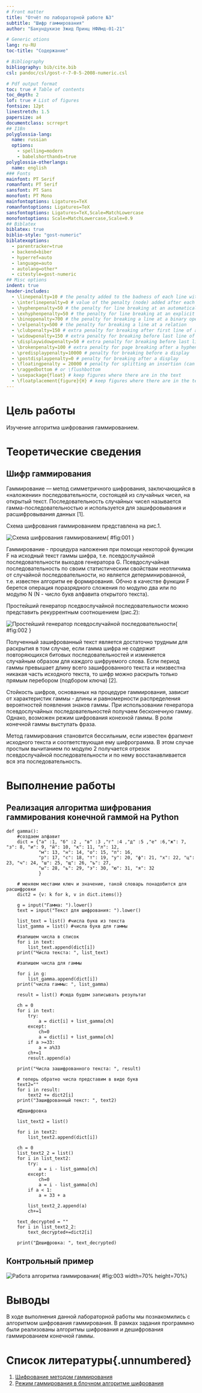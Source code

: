 ```yaml
---
# Front matter
title: "Отчёт по лабораторной работе №3"
subtitle: "Шифр гаммирования"
author: "Бакундукизе Эжид Принц НФИмд-01-21"

# Generic otions
lang: ru-RU
toc-title: "Содержание"

# Bibliography
bibliography: bib/cite.bib
csl: pandoc/csl/gost-r-7-0-5-2008-numeric.csl

# Pdf output format
toc: true # Table of contents
toc_depth: 2
lof: true # List of figures
fontsize: 12pt
linestretch: 1.5
papersize: a4
documentclass: scrreprt
## I18n
polyglossia-lang:
  name: russian
  options:
	- spelling=modern
	- babelshorthands=true
polyglossia-otherlangs:
  name: english
### Fonts
mainfont: PT Serif
romanfont: PT Serif
sansfont: PT Sans
monofont: PT Mono
mainfontoptions: Ligatures=TeX
romanfontoptions: Ligatures=TeX
sansfontoptions: Ligatures=TeX,Scale=MatchLowercase
monofontoptions: Scale=MatchLowercase,Scale=0.9
## Biblatex
biblatex: true
biblio-style: "gost-numeric"
biblatexoptions:
  - parentracker=true
  - backend=biber
  - hyperref=auto
  - language=auto
  - autolang=other*
  - citestyle=gost-numeric
## Misc options
indent: true
header-includes:
  - \linepenalty=10 # the penalty added to the badness of each line within a paragraph (no associated penalty node) Increasing the value makes tex try to have fewer lines in the paragraph.
  - \interlinepenalty=0 # value of the penalty (node) added after each line of a paragraph.
  - \hyphenpenalty=50 # the penalty for line breaking at an automatically inserted hyphen
  - \exhyphenpenalty=50 # the penalty for line breaking at an explicit hyphen
  - \binoppenalty=700 # the penalty for breaking a line at a binary operator
  - \relpenalty=500 # the penalty for breaking a line at a relation
  - \clubpenalty=150 # extra penalty for breaking after first line of a paragraph
  - \widowpenalty=150 # extra penalty for breaking before last line of a paragraph
  - \displaywidowpenalty=50 # extra penalty for breaking before last line before a display math
  - \brokenpenalty=100 # extra penalty for page breaking after a hyphenated line
  - \predisplaypenalty=10000 # penalty for breaking before a display
  - \postdisplaypenalty=0 # penalty for breaking after a display
  - \floatingpenalty = 20000 # penalty for splitting an insertion (can only be split footnote in standard LaTeX)
  - \raggedbottom # or \flushbottom
  - \usepackage{float} # keep figures where there are in the text
  - \floatplacement{figure}{H} # keep figures where there are in the text
---
```


# Цель работы

Изучение алгоритма шифрования гаммированием.

# Теоретические сведения

## Шифр гаммирования

Гаммирование — метод симметричного шифрования, заключающийся в «наложении» последовательности, состоящей из случайных чисел, на открытый текст. Последовательность случайных чисел называется гамма-последовательностью и используется для зашифровывания и расшифровывания данных [1]. 

Схема шифрования гаммированием представлена на рис.1.

![Схема шифрования гаммированием](image/1.png){ #fig:001 }

Гаммирование - процедура наложения при помощи некоторой функции F на исходный текст гаммы шифра, т.е. псевдослучайной последовательности выходов генератора G. Псевдослучайная последовательность по своим статистическим свойствам неотличима от случайной последовательности, но является детерминированной, т.е. известен алгоритм ее формирования. Обчно в качестве функции F берется операция поразрядного сложения по модулю два или по модулю N (N - число букв алфавита открытого текста).

Простейший генератор пседвослучайной последовательности можно представить рекуррентным соотношением (рис.2):

![Простейший генератор псевдослучайной последовательности](image/2.png){ #fig:002 }

Полученный зашифрованный текст является достаточно трудным для раскрытия в том случае, если гамма шифра не содержит повторяющихся битовых последовательностей и изменяется случайным образом для каждого шифруемого слова. Если период гаммы превышает длину всего зашифрованного текста и неизвестна никакая часть исходного текста, то шифр можно раскрыть только прямым перебором (подбором ключа) [2].

Стойкость шифров, основанных на процедуре гаммирования, зависит от характеристик гаммы - длины и равномерности распределения вероятностей появления знаков гаммы. При использовании генератора псевдослучайных последовательностей получаем бесконечную гамму. Однако, возможен режим шифрования конеxной гаммы. В роли конечной гаммы выступать фраза.

Метод гаммирования становится бессильным, если известен фрагмент исходного текста и соответствующая ему шифрограмма. В этом случае простым вычитанием по модулю 2 получается отрезок псевдослучайной последовательности и по нему восстанавливается вся эта последовательность.


# Выполнение работы

## Реализация алгоритма шифрования гаммирования конечной гаммой на Python

```
def gamma():
    #создаем алфавит
    dict = {"а" :1, "б" :2 , "в" :3 ,"г" :4 ,"д" :5 ,"е" :6,"ж": 7, "з": 8, "и": 9, "й": 10, "к": 11, "л": 12,
            "м": 13, "н": 14, "о": 15, "п": 16,
            "р": 17, "с": 18, "т": 19, "у": 20, "ф": 21, "х": 22, "ц": 23, "ч": 24, "ш": 25, "щ": 26, "ъ": 27,
            "ы": 28, "ь": 29, "э": 30, "ю": 31, "я": 32
            }
    
    # меняем местами ключ и значение, такой словарь понадобится для расшифровки
    dict2 = {v: k for k, v in dict.items()}
    
    g = input("Гамма: ").lower()
    text = input("Текст для шифрования: ").lower()
    
    list_text = list() #числа букв из текста
    list_gamma = list() #числа букв для гаммы
    
    #запишем числа в список
    for i in text:
        list_text.append(dict[i])
    print("Числа текста: ", list_text)
    
    #запишем числа для гаммы
    
    for i in g:
        list_gamma.append(dict[i])
    print("числа гаммы: ", list_gamma)
    
    result = list() #сюда будем записывать результат
    
    ch = 0
    for i in text:
        try:
            a = dict[i] + list_gamma[ch]
        except:
            ch=0
            a = dict[i] + list_gamma[ch]
        if a >=33:
            a = a%33
        ch+=1
        result.append(a)
        
    print("Числа зашифрованного текста: ", result)
    
    # теперь обратно числа представим в виде букв
    text2=""
    for i in result:
        text2 += dict2[i]
    print("Зашифрованный текст: ", text2)
    
    #Дешифровка
    
    list_text2 = list()
    
    for i in text2:
        list_text2.append(dict[i])
        
    ch = 0
    list_text2_2 = list()
    for i in list_text2:
        try:
            a = i - list_gamma[ch]
        except:
            ch=0
            a = i - list_gamma[ch]
        if a < 1:
            a = 33 + a
            
        list_text2_2.append(a)
        ch+=1
        
    text_decrypted = ""
    for i in list_text2_2:
        text_decrypted+=dict2[i]
        
    print("Дешифровка: ", text_decrypted)
```

## Контрольный пример

![Работа алгоритма гаммирования](image/01.png){ #fig:003 width=70% height=70%}

# Выводы

В ходе выполнения данной лабораторной работы мы познакомились с алгоритмом шифрования гаммирования. В рамках задания программно были реализованы алгоритмы шифрования и дешифрования гаммированием конечной гаммы. 

# Список литературы{.unnumbered}

1. [Шифрование методом гаммирования](http://altaev-aa.narod.ru/security/XOR.html)
2. [Режим гаммирования в блочном алгоритме шифрования](https://kabinfo.ucoz.ru/index/shifr_reshetka_kardano/0-374)